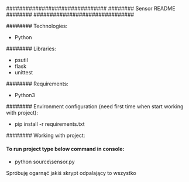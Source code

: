 ###############################
######## Sensor README ########
###############################

######## Technologies: 
- Python

######## Libraries:
- psutil 
- flask
- unittest

######## Requirements:
- Python3

######## Environment configuration (need first time when start working with project): 
- pip install -r requirements.txt 

######## Working with project:      

#### To run project type below command in console:
- python source\sensor.py

Spróbuję ogarnąć jakiś skrypt odpalający to wszystko
